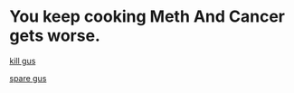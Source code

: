 # You keep cooking Meth And Cancer gets worse.

[kill gus](story-continues-as-normal.md)

[spare gus](you-die.md)